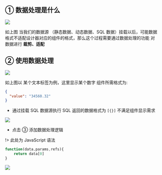 ## ① 数据处理是什么

![](https://minio.pigx.vip/oss/1652888221.jpg)

如上图 当我们的数据源 （静态数据、动态数据、SQL 数据）挂载以后，可能数据格式不适配设计器对应的组件的格式，那么这个过程需要通过数据处理的功能 对数据进行 **裁剪、适配**

## ② 使用数据处理

![](https://minio.pigx.vip/oss/1652888452.png)

如上图以 某个文本标签为例，这里显示某个数字 组件所需格式为:

```json
{
  "value": "34560.32"
}
```

- 通过挂载 SQL 数据源执行 SQL 返回的数据格式为 `[{}]` 不满足组件显示需求

![](https://minio.pigx.vip/oss/1652888633.png)

- 点击 ③ 添加数据处理逻辑

!> 此处为 JavaScript 语法

```js
function(data,params,refs){
    return data[0]
}
```

![](https://minio.pigx.vip/oss/1652888805.png)
